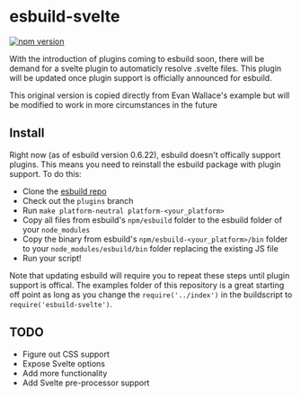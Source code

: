 # esbuild-svelte

[![npm version](https://badge.fury.io/js/esbuild-svelte.svg)](https://badge.fury.io/js/esbuild-svelte)

With the introduction of plugins coming to esbuild soon, there will be demand for a svelte plugin to automaticly resolve .svelte files. This plugin will be updated once plugin support is officially announced for esbuild. 

This original version is copied directly from Evan Wallace's example but will be modified to work in more circumstances in the future

## Install

Right now (as of esbuild version 0.6.22), esbuild doesn't offically support plugins. This means you need to reinstall the esbuild package with plugin support. To do this:

- Clone the [esbuild repo](https://github.com/evanw/esbuild)
- Check out the `plugins` branch
- Run `make platform-neutral platform-<your_platform>`
- Copy all files from esbuild's `npm/esbuild` folder to the esbuild folder of your `node_modules`
- Copy the binary from esbuild's `npm/esbuild-<your_platform>/bin` folder to your `node_modules/esbuild/bin` folder replacing the existing JS file
- Run your script!

Note that updating esbuild will require you to repeat these steps until plugin support is offical. The examples folder of this repository is a great starting off point as long as you change the `require('../index')` in the buildscript to `require('esbuild-svelte')`.

## TODO
- Figure out CSS support
- Expose Svelte options
- Add more functionality
- Add Svelte pre-processor support

